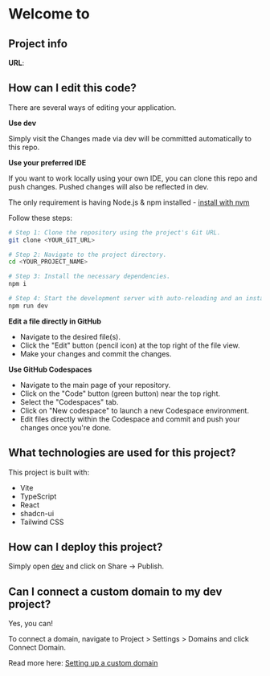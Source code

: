 # Welcome to

## Project info

**URL**: 

## How can I edit this code?

There are several ways of editing your application.

**Use dev**

Simply visit the 
Changes made via dev will be committed automatically to this repo.

**Use your preferred IDE**

If you want to work locally using your own IDE, you can clone this repo and push changes. Pushed changes will also be reflected in dev.

The only requirement is having Node.js & npm installed - [install with nvm](https://github.com/nvm-sh/nvm#installing-and-updating)

Follow these steps:

```sh
# Step 1: Clone the repository using the project's Git URL.
git clone <YOUR_GIT_URL>

# Step 2: Navigate to the project directory.
cd <YOUR_PROJECT_NAME>

# Step 3: Install the necessary dependencies.
npm i

# Step 4: Start the development server with auto-reloading and an instant preview.
npm run dev
```

**Edit a file directly in GitHub**

- Navigate to the desired file(s).
- Click the "Edit" button (pencil icon) at the top right of the file view.
- Make your changes and commit the changes.

**Use GitHub Codespaces**

- Navigate to the main page of your repository.
- Click on the "Code" button (green button) near the top right.
- Select the "Codespaces" tab.
- Click on "New codespace" to launch a new Codespace environment.
- Edit files directly within the Codespace and commit and push your changes once you're done.

## What technologies are used for this project?

This project is built with:

- Vite
- TypeScript
- React
- shadcn-ui
- Tailwind CSS

## How can I deploy this project?

Simply open [dev](https://dev.dev/projects/f05d5528-ba11-4861-9f41-c776340843f0) and click on Share -> Publish.

## Can I connect a custom domain to my dev project?

Yes, you can!

To connect a domain, navigate to Project > Settings > Domains and click Connect Domain.

Read more here: [Setting up a custom domain](https://docs.dev.dev/features/custom-domain#custom-domain)
